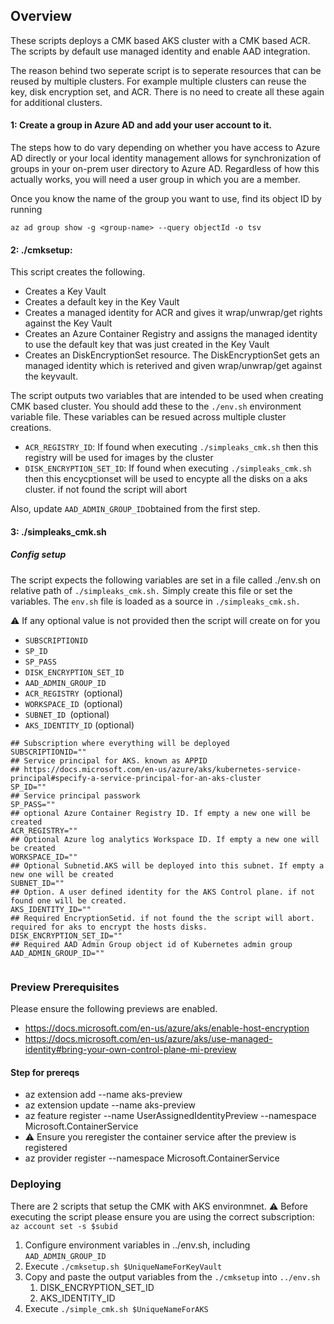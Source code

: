 ## Overview

These scripts deploys a CMK based AKS cluster with a CMK based ACR. The scripts by default use managed identity and enable AAD integration.

The reason behind two seperate script is to seperate resources that can be reused by multiple clusters. For example multiple clusters can reuse the key, disk encryption set, and ACR. There is no need to create all these again for additional clusters.

#### 1: Create a group in Azure AD and add your user account to it.

The steps how to do vary depending on whether you have access to Azure AD directly or your local identity management allows for synchronization of groups in your on-prem user directory to Azure AD. Regardless of how
this actually works, you will need a user group in which you are a member.

Once you know the name of the group you want to use, find its object ID by running

```
az ad group show -g <group-name> --query objectId -o tsv
```

#### 2: ./cmksetup:

This script creates the following.

-   Creates a Key Vault
-   Creates a default key in the Key Vault
-   Creates a managed identity for ACR and gives it wrap/unwrap/get rights against the Key Vault
-   Creates an Azure Container Registry and assigns the managed identity to use the default key that was just created in the Key Vault
-   Creates an DiskEncryptionSet resource. The DiskEncryptionSet gets an managed identity which is reterived and given wrap/unwrap/get against the keyvault.

The script outputs two variables that are intended to be used when creating CMK based cluster. You should add these to the `./env.sh` environment variable file. These variables can be resued across multiple cluster creations.

-   `ACR_REGISTRY_ID`: If found when executing `./simpleaks_cmk.sh` then this registry will be used for images by the cluster
-   `DISK_ENCRYPTION_SET_ID`: If found when executing `./simpleaks_cmk.sh` then this encycptionset will be used to encypte all the disks on a aks cluster. if not found the script will abort

Also, update `AAD_ADMIN_GROUP_ID`obtained from the first step.

#### 3: ./simpleaks_cmk.sh

##### Config setup

The script expects the following variables are set in a file called ./env.sh on relative path of `./simpleaks_cmk.sh.` Simply create this file or set the variables. The `env.sh` file is loaded as a source in `./simpleaks_cmk.sh.`

:warning: If any optional value is not provided then the script will create on for you

-   `SUBSCRIPTIONID`
-   `SP_ID`
-   `SP_PASS`
-   `DISK_ENCRYPTION_SET_ID`
-   `AAD_ADMIN_GROUP_ID`
-   `ACR_REGISTRY `(optional)
-   `WORKSPACE_ID `(optional)
-   `SUBNET_ID `(optional)
-   `AKS_IDENTITY_ID` (optional)

```
## Subscription where everything will be deployed
SUBSCRIPTIONID=""
## Service principal for AKS. known as APPID
## https://docs.microsoft.com/en-us/azure/aks/kubernetes-service-principal#specify-a-service-principal-for-an-aks-cluster
SP_ID=""
## Service principal passwork
SP_PASS=""
## optional Azure Container Registry ID. If empty a new one will be created
ACR_REGISTRY=""
## Optional Azure log analytics Workspace ID. If empty a new one will be created
WORKSPACE_ID=""
## Optional Subnetid.AKS will be deployed into this subnet. If empty a new one will be created
SUBNET_ID=""
## Option. A user defined identity for the AKS Control plane. if not found one will be created.
AKS_IDENTITY_ID=""
## Required EncryptionSetid. if not found the the script will abort. required for aks to encrypt the hosts disks.
DISK_ENCRYPTION_SET_ID=""
## Required AAD Admin Group object id of Kubernetes admin group
AAD_ADMIN_GROUP_ID=""


```

### Preview Prerequisites

Please ensure the following previews are enabled.

-   https://docs.microsoft.com/en-us/azure/aks/enable-host-encryption
-   https://docs.microsoft.com/en-us/azure/aks/use-managed-identity#bring-your-own-control-plane-mi-preview

#### Step for prereqs

-   az extension add --name aks-preview
-   az extension update --name aks-preview
-   az feature register --name UserAssignedIdentityPreview --namespace Microsoft.ContainerService
-   :warning: Ensure you reregister the container service after the preview is registered
-   az provider register --namespace Microsoft.ContainerService

### Deploying

There are 2 scripts that setup the CMK with AKS environmnet.
:warning: Before executing the script please ensure you are using the correct subscription: `az account set -s $subid`

1. Configure environment variables in ../env.sh, including `AAD_ADMIN_GROUP_ID`
1. Execute `./cmksetup.sh $UniqueNameForKeyVault`
1. Copy and paste the output variables from the `./cmksetup` into `../env.sh`
    1. DISK_ENCRYPTION_SET_ID
    1. AKS_IDENTITY_ID
1. Execute `./simple_cmk.sh $UniqueNameForAKS`

